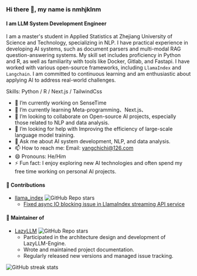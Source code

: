 ### Hi there 👋, my name is nmhjklnm
#### I am LLM System Development Engineer
I am a master's student in Applied Statistics at Zhejiang University of Science and Technology, specializing in NLP. I have practical experience in developing AI systems, such as document parsers and multi-modal RAG question-answering systems. My skill set includes proficiency in Python and R, as well as familiarity with tools like Docker, Gitlab, and Fastapi. I have worked with various open-source frameworks, including `LlamaIndex` and `Langchain`. I am committed to continuous learning and am enthusiastic about applying AI to address real-world challenges.

Skills: Python / R / Next.js / TailwindCss

- 🔭 I’m currently working on SenseTime 
- 🌱 I’m currently learning Meta-programming、Next.js、 
- 👯 I’m looking to collaborate on Open-source AI projects, especially those related to NLP and data analysis. 
- 🤔 I’m looking for help with Improving the efficiency of large-scale language model training. 
- 💬 Ask me about AI system development, NLP, and data analysis. 
- 📫 How to reach me: Email: yangchichi@126.com  
- 😄 Pronouns: He/Him 
- ⚡ Fun fact: I enjoy exploring new AI technologies and often spend my free time working on personal AI projects. 

#### 🌟 Contributions

- [llama_index](https://github.com/run-llama/llama_index) ![GitHub Repo stars](https://img.shields.io/github/stars/run-llama/llama_index?style=social)
  - [Fixed async IO blocking issue in LlamaIndex streaming API service](https://github.com/run-llama/llama_index/pull/14714)

#### 🔧 Maintainer of

- [LazyLLM](https://github.com/LazyAGI/LazyLLM) ![GitHub Repo stars](https://img.shields.io/github/stars/LazyAGI/LazyLLM?style=social)
  - Participated in the architecture design and development of LazyLLM-Engine.
  - Wrote and maintained project documentation.
  - Regularly released new versions and managed issue tracking.
  
![GitHub streak stats](https://streak-stats.demolab.com/?user=nmhjklnm)  


